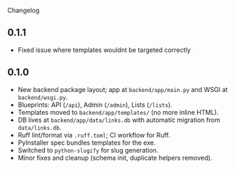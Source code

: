 Changelog

## 0.1.1
- Fixed issue where templates wouldnt be targeted correctly

## 0.1.0

- New backend package layout; app at `backend/app/main.py` and WSGI at `backend/wsgi.py`.
- Blueprints: API (`/api`), Admin (`/admin`), Lists (`/lists`).
- Templates moved to `backend/app/templates/` (no more inline HTML).
- DB lives at `backend/app/data/links.db` with automatic migration from `data/links.db`.
- Ruff lint/format via `.ruff.toml`; CI workflow for Ruff.
- PyInstaller spec bundles templates for the exe.
- Switched to `python-slugify` for slug generation.
- Minor fixes and cleanup (schema init, duplicate helpers removed).

